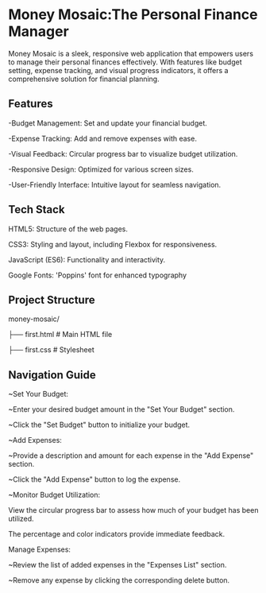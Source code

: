 
# Money Mosaic:The Personal Finance Manager

Money Mosaic is a sleek, responsive web application that empowers users to manage their personal finances effectively. With features like budget setting, expense tracking, and visual progress indicators, it offers a comprehensive solution for financial planning.
## Features


-Budget Management: Set and update your financial budget.

-Expense Tracking: Add and remove expenses with ease.

-Visual Feedback: Circular progress bar to visualize budget utilization.

-Responsive Design: Optimized for various screen sizes.

-User-Friendly Interface: Intuitive layout for seamless navigation.

## Tech Stack

HTML5: Structure of the web pages.

CSS3: Styling and layout, including Flexbox for responsiveness.

JavaScript (ES6): Functionality and interactivity.

Google Fonts: 'Poppins' font for enhanced typography

## Project Structure

money-mosaic/

├── first.html          # Main HTML file

├── first.css           # Stylesheet


## Navigation Guide

~Set Your Budget:

~Enter your desired budget amount in the "Set Your Budget" section.

~Click the "Set Budget" button to initialize your budget.

~Add Expenses:

~Provide a description and amount for each expense in the "Add Expense" section.

~Click the "Add Expense" button to log the expense.

~Monitor Budget Utilization:

View the circular progress bar to assess how much of your budget has been utilized.

The percentage and color indicators provide immediate feedback.

Manage Expenses:

~Review the list of added expenses in the "Expenses List" section.

~Remove any expense by clicking the corresponding delete button.
